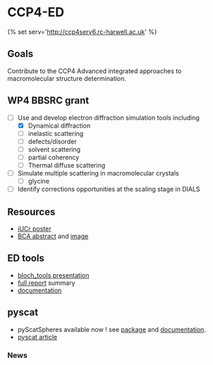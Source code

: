 # CCP4-ED

{% set serv='http://ccp4serv6.rc-harwell.ac.uk' %}


## Goals
Contribute to the CCP4 Advanced integrated approaches to macromolecular structure determination.

## WP4 BBSRC grant
- [ ] Use and develop electron diffraction simulation tools including
    - [x] Dynamical diffraction
    - [ ] inelastic scattering
    - [ ] defects/disorder
    - [ ] solvent scattering
    - [ ] partial coherency
    - [ ] Thermal diffuse scattering
- [ ] Simulate multiple scattering in macromolecular crystals
    - [ ] glycine
- [ ] Identify corrections opportunities at the scaling stage in DIALS

## Resources
- [iUCr poster](/documents/iUCr2021/poster.pdf)
- [BCA abstract](/documents/BCA2022/abstract.txt) and [image](/documents/BCA2022/BCA_slide.jpg)

<!-- - [latest slides](/documents/presentations/2021-01-13.pdf) -->
<!-- - [main report](/documents/report/report.pdf) -->
<!-- - [iUCr abstract](/documents/iUCr2021/abstract.txt) -->

## ED tools
- [bloch_tools presentation](/documents/bloch_tools.mp4)
- [full report]({{serv}}:8010/report.html) summary
- [documentation]({{serv}}:8001)

<!-- - [tests report]({{serv}}:8010/report.html)
- [code coverage]({{serv}}:8011/index.html) -->

<!-- ### jupyter notebook
Login and run examples on [jupyter](http://badb.rc-harwell.ac.uk:8888/?token=d833dd4e672d23bf3075baf9f20ed960bc30df2d0270c095):

- multislice :
    - example_0.ipynb : A comprehensive tutorial on running a multislice simulation with the TEMSIM package.
    - Silicon : Some examples playing with the parameters of the multislice algorithm.
    - ireloh : TEMSIM simulation -->

## pyscat
- pyScatSpheres available now ! see [package](https://pypi.org/project/pyScatSpheres/) and [documentation](https://pyscatspheres.readthedocs.io/en/latest/).
- [pyscat article](/documents/articles/elsarticle-template.pdf)

### News
